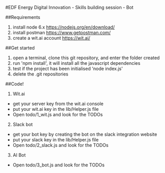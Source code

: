 #EDF Energy Digital Innovation - Skills building session - Bot

##Requirements
1. install node 6.x https://nodejs.org/en/download/
2. install postman https://www.getpostman.com/
3. create a wit.ai account https://wit.ai/

##Get started
1. open a terminal, clone this git repository, and enter the folder created
2. run 'npm install', it will install all the javascript dependencies 
3. test if the project has been initialised 'node index.js'
4. delete the .git repositories

##Code!
1. Wit.ai
 * get your server key from the wit.ai console
 * put your wit.ai key in the lib/Helper.js file
 * Open todo/1_wit.js and look for the TODOs

2. Slack bot
 * get your bot key by creating the bot on the slack integration website
 * put your slack key in the lib/Helper.js file
 * Open todo/2_slack.js and look for the TODOs
 
3. AI Bot
 * Open todo/3_bot.js and look for the TODOs
